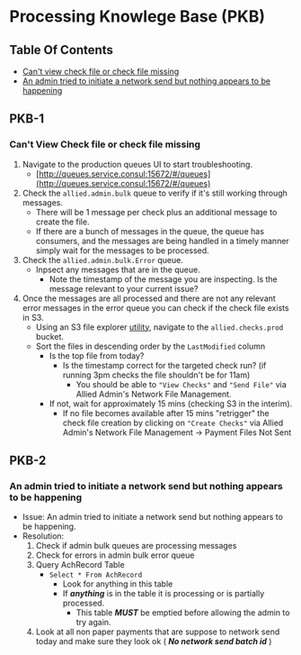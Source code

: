 # Processing Knowlege Base (PKB)

## Table Of Contents
- [Can't view check file or check file missing](#pkb-1)
- [An admin tried to initiate a network send but nothing appears to be happening](#pkb-2)

## PKB-1

### Can't View Check file or check file missing

1. Navigate to the production queues UI to start troubleshooting.
    - [http://queues.service.consul:15672/#/queues](http://queues.service.consul:15672/#/queues)
2. Check the `allied.admin.bulk` queue to verify if it's still working through messages.
    - There will be 1 message per check plus an additional message to create the file.
    - If there are a bunch of messages in the queue, the queue has consumers, and the messages are being handled in a timely manner simply wait for the messages to be processed.
3. Check the `allied.admin.bulk.Error` queue.
    - Inpsect any messages that are in the queue.
      - Note the timestamp of the message you are inspecting. Is the message relevant to your current issue?
4. Once the messages are all processed and there are not any relevant error messages in the error queue you can check if the check file exists in S3.
    - Using an S3 file explorer [utility](http://s3browser.com/), navigate to the `allied.checks.prod` bucket.
    - Sort the files in descending order by the `LastModified` column
      - Is the top file from today? 
        - Is the timestamp correct for the targeted check run? (if running 3pm checks the file shouldn't be for 11am)
          - You should be able to `"View Checks"` and `"Send File"` via Allied Admin's Network File Management.
      - If not, wait for approximately 15 mins (checking S3 in the interim).
        - If no file becomes available after 15 mins "retrigger" the check file creation by clicking on `"Create Checks"` via Allied Admin's Network File Management -> Payment Files Not Sent

## PKB-2

### An admin tried to initiate a network send but nothing appears to be happening

- Issue: An admin tried to initiate a network send but nothing appears to be happening.
- Resolution:
  1. Check if admin bulk queues are processing messages
  2. Check for errors in admin bulk error queue
  3. Query AchRecord Table 
     - `Select * From AchRecord`
       - Look for anything in this table
       - If ***anything*** is in the table it is processing or is partially processed. 
         - This table ***MUST*** be emptied before allowing the admin to try again.
   4. Look at all non paper payments that are suppose to network send today and make sure they look ok ( ***No network send batch id*** )
